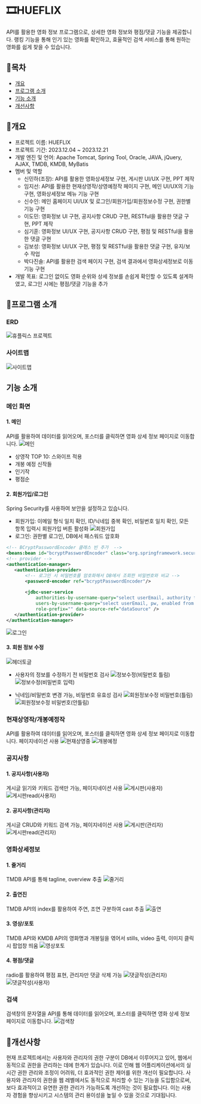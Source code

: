 # 🎞HUEFLIX
API를 활용한 영화 정보 프로그램으로, 상세한 영화 정보와 평점/댓글 기능을 제공합니다. 랭킹 기능을 통해 인기 있는 영화를 확인하고, 효율적인 검색 서비스를 통해 원하는영화를 쉽게 찾을 수 있습니다.

## 📝목차
 - [개요](#개요)
 - [프로그램 소개](#프로그램-소개)
 - [기능 소개](#기능-소개)
 - [개선사항](#개선사항)

## 📝개요
 - 프로젝트 이름: HUEFLIX
 - 프로젝트 기간: 2023.12.04 ~ 2023.12.21
 - 개발 엔진 및 언어: Apache Tomcat, Spring Tool, Oracle, JAVA, jQuery, AJAX, TMDB, KMDB, MyBatis
 - 멤버 및 역할
   - 신민하(조장): API를 활용한 영화상세정보 구현, 게시판 UI/UX 구현, PPT 제작
   - 임지선: API를 활용한 현재상영작/상영예정작 페이지 구현, 메인 UI/UX의 기능 구현, 영화상세정보 메뉴 기능 구현
   - 신수인: 메인 홈페이지 UI/UX 및 로그인/회원가입/회원정보수정 구현, 권한별 기능 구현
   - 이도민: 영화정보 UI 구현, 공지사항 CRUD 구현, RESTful을 활용한 댓글 구현, PPT 제작
   - 심기훈: 영화정보 UI/UX 구현, 공지사항 CRUD 구현, 평점 및 RESTful을 활용한 댓글 구현
   - 김보성: 영화정보 UI/UX 구현, 평점 및 RESTful을 활용한 댓글 구현, 유지/보수 작업
   - 박다진솔: API를 활용한 검색 페이지 구현, 검색 결과에서 영화상세정보로 이동기능 구현
 - 개발 목표: 로그인 없이도 영화 순위와 상세 정보를 손쉽게 확인할 수 있도록 설계하였고, 로그인 시에는 평점/댓글 기능을 추가

## 📝프로그램 소개
 ### ERD
 ![휴플릭스 프로젝트](https://github.com/jiseon1222/Hueflix/assets/148019130/14d0ca5f-755c-44d1-b2cd-f6cb3b41fa19)

 ### 사이트맵
 ![사이트맵](https://github.com/jiseon1222/Hueflix/assets/148019130/eb7dd29e-3e67-4da8-9be4-938d64a2b4db)

## 기능 소개

### 메인 화면
#### 1. 메인
 API를 활용하여 데이터를 읽어오며, 포스터를 클릭하면 영화 상세 정보 페이지로 이동합니다.
 ![메인](https://github.com/jiseon1222/Hueflix/assets/148019130/8c60475e-cbad-4ee3-8143-bee5f40ac447)
 - 상영작 TOP 10: 스와이프 적용
 - 개봉 예정 신작들
 - 인기작
 - 평점순
#### 2. 회원가입/로그인
 Spring Security를 사용하여 보안을 설정하고 있습니다.
 - 회원가입: 이메일 형식 일치 확인, ID/닉네임 중복 확인, 비밀번호 일치 확인, 모든 항목 입력시 회원가입 버튼 활성화
 ![회원가입](https://github.com/jiseon1222/Hueflix/assets/148019130/8f999c3d-da89-4206-a398-98b3a3610492)
 - 로그인: 권한별 로그인, DB에서 패스워드 암호화
 ```` xml
<!-- BCryptPasswordEncoder 클래스 빈 추가  -->
<beans:bean id="bcryptPasswordEncoder" class="org.springframework.security.crypto.bcrypt.BCryptPasswordEncoder" />
<!-- provider -->
<authentication-manager>
    <authentication-provider>
        <!-- 로그인 시 비밀번호를 암호화해서 DB에서 조회한 비밀번호와 비교 -->
        <password-encoder ref="bcryptPasswordEncoder"/>
            
        <jdbc-user-service
            authorities-by-username-query="select userEmail, authority from authorities where userEmail = ?"
            users-by-username-query="select userEmail, pw, enabled from users where userEmail = ?"
            role-prefix="" data-source-ref="dataSource" />
    </authentication-provider>
</authentication-manager>
 ````
 ![로그인](https://github.com/jiseon1222/Hueflix/assets/148019130/6050d27c-76e2-4286-8e65-0b0245fc2306)
#### 3. 회원 정보 수정
![헤더토글](https://github.com/jiseon1222/Hueflix/assets/148019130/cc8223ff-9ff5-4fba-a622-ece94e69892f)
 - 사용자의 정보를 수정하기 전 비밀번호 검사
 ![정보수정(비밀번호 틀림)](https://github.com/jiseon1222/Hueflix/assets/148019130/1c1c88b7-bbaa-4601-a8ec-acc040ae2b46)
 ![정보수정(비밀번호 입력)](https://github.com/jiseon1222/Hueflix/assets/148019130/2d5c6d33-98de-46f7-99a1-3e8c16f1c923)
 
 - 닉네임/비밀번호 변경 가능, 비밀번호 유효성 검사
 ![회원정보수정 비밀번호(틀림)](https://github.com/jiseon1222/Hueflix/assets/148019130/3b41c7fc-6e01-4c3a-9b8a-e694c0f8d5ff)
 ![회원정보수정 비밀번호(안틀림)](https://github.com/jiseon1222/Hueflix/assets/148019130/25fd5c19-575c-4922-b55b-ebaf88723b4f)

### 현재상영작/개봉예정작
API를 활용하여 데이터를 읽어오며, 포스터를 클릭하면 영화 상세 정보 페이지로 이동합니다. 페이지네이션 사용
![현재상영중](https://github.com/jiseon1222/Hueflix/assets/148019130/61b7c2a0-6869-489b-8413-186bf43cccbb)
![개봉예정](https://github.com/jiseon1222/Hueflix/assets/148019130/5865f790-a23d-4921-b450-28a8a612a786)

### 공지사항
#### 1. 공지사항(사용자)
게시글 읽기와 키워드 검색만 가능, 페이지네이션 사용
![게시판(사용자)](https://github.com/jiseon1222/Hueflix/assets/148019130/9fb19fb2-b6d9-4d61-a512-2819f2d8753b)
![게시판read(사용자)](https://github.com/jiseon1222/Hueflix/assets/148019130/d52744b3-4341-42b9-8305-0ff89d219a09)

#### 2. 공지사항(관리자)
게시글 CRUD와 키워드 검색 가능, 페이지네이션 사용
![게시판(관리자)](https://github.com/jiseon1222/Hueflix/assets/148019130/1319abaa-e41a-4c76-8035-7d2e755c6d80)
![게시판read(관리자)](https://github.com/jiseon1222/Hueflix/assets/148019130/b089ea1a-7542-4e65-b9eb-fb4484e83824)

### 영화상세정보
#### 1. 줄거리
TMDB API를 통해 tagline, overview 추출
![줄거리](https://github.com/jiseon1222/Hueflix/assets/148019130/87c3cf5c-7751-4607-98e5-53cdefd7defd)

#### 2. 출연진
TMDB API의 index를 활용하여 주연, 조연 구분하여 cast 추출
![출연](https://github.com/jiseon1222/Hueflix/assets/148019130/adb1c5c9-dff6-450d-85d4-55fe5977880b)

#### 3. 영상/포토
TMDB API와 KMDB API의 영화명과 개봉일을 엮어서 stills, video 출력, 이미지 클릭시 팝업창 띄움
![영상포토](https://github.com/jiseon1222/Hueflix/assets/148019130/e1b33c6e-da4e-4abc-a678-498bf3587bf4)

#### 4. 평점/댓글
radio를 활용하여 평점 표현, 관리자만 댓글 삭제 가능
![댓글작성(관리자)](https://github.com/jiseon1222/Hueflix/assets/148019130/51682b0d-6caa-470c-8a4e-8e09077e97ab)
![댓글작성(사용자)](https://github.com/jiseon1222/Hueflix/assets/148019130/2614fafe-5f7c-4d80-814c-31889525e66f)

### 검색
검색창의 문자열을 API를 통해 데이터를 읽어오며, 포스터를 클릭하면 영화 상세 정보 페이지로 이동합니다.
![검색창](https://github.com/jiseon1222/Hueflix/assets/148019130/edb056b1-0de0-4d9e-a5b0-262e29bd70e0)

## 📝개선사항
현재 프로젝트에서는 사용자와 관리자의 권한 구분이 DB에서 이루어지고 있어, 웹에서 동적으로 권한을 관리하는 데에 한계가 있습니다. 이로 인해 웹 어플리케이션에서의 실시간 권한 관리와 조정이 어려워, 더 효과적인 권한 제어를 위한 개선이 필요합니다. 사용자와 관리자의 권한을 웹 레벨에서도 동적으로 처리할 수 있는 기능을 도입함으로써, 보다 효과적이고 유연한 권한 관리가 가능하도록 개선하는 것이 필요합니다. 이는 사용자 경험을 향상시키고 시스템의 관리 용이성을 높일 수 있을 것으로 기대됩니다.
